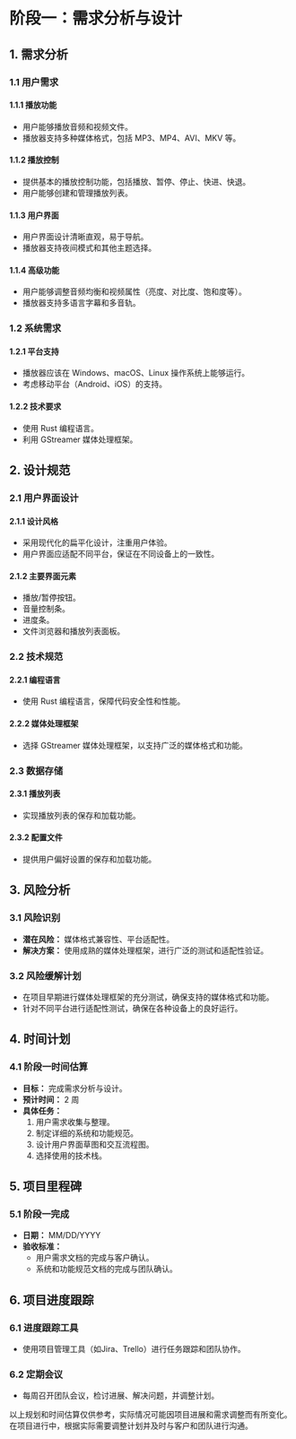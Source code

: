 # 阶段一：需求分析与设计

## 1. 需求分析

### 1.1 用户需求

#### 1.1.1 播放功能

- 用户能够播放音频和视频文件。
- 播放器支持多种媒体格式，包括 MP3、MP4、AVI、MKV 等。

#### 1.1.2 播放控制

- 提供基本的播放控制功能，包括播放、暂停、停止、快进、快退。
- 用户能够创建和管理播放列表。

#### 1.1.3 用户界面

- 用户界面设计清晰直观，易于导航。
- 播放器支持夜间模式和其他主题选择。

#### 1.1.4 高级功能

- 用户能够调整音频均衡和视频属性（亮度、对比度、饱和度等）。
- 播放器支持多语言字幕和多音轨。

### 1.2 系统需求

#### 1.2.1 平台支持

- 播放器应该在 Windows、macOS、Linux 操作系统上能够运行。
- 考虑移动平台（Android、iOS）的支持。

#### 1.2.2 技术要求

- 使用 Rust 编程语言。
- 利用 GStreamer 媒体处理框架。

## 2. 设计规范

### 2.1 用户界面设计

#### 2.1.1 设计风格

- 采用现代化的扁平化设计，注重用户体验。
- 用户界面应适配不同平台，保证在不同设备上的一致性。

#### 2.1.2 主要界面元素

- 播放/暂停按钮。
- 音量控制条。
- 进度条。
- 文件浏览器和播放列表面板。

### 2.2 技术规范

#### 2.2.1 编程语言

- 使用 Rust 编程语言，保障代码安全性和性能。

#### 2.2.2 媒体处理框架

- 选择 GStreamer 媒体处理框架，以支持广泛的媒体格式和功能。

### 2.3 数据存储

#### 2.3.1 播放列表

- 实现播放列表的保存和加载功能。

#### 2.3.2 配置文件

- 提供用户偏好设置的保存和加载功能。

## 3. 风险分析

### 3.1 风险识别

- **潜在风险：** 媒体格式兼容性、平台适配性。
- **解决方案：** 使用成熟的媒体处理框架，进行广泛的测试和适配性验证。

### 3.2 风险缓解计划

- 在项目早期进行媒体处理框架的充分测试，确保支持的媒体格式和功能。
- 针对不同平台进行适配性测试，确保在各种设备上的良好运行。

## 4. 时间计划

### 4.1 阶段一时间估算

- **目标：** 完成需求分析与设计。
- **预计时间：** 2 周
- **具体任务：**
  1. 用户需求收集与整理。
  2. 制定详细的系统和功能规范。
  3. 设计用户界面草图和交互流程图。
  4. 选择使用的技术栈。

## 5. 项目里程碑

### 5.1 阶段一完成

- **日期：** MM/DD/YYYY
- **验收标准：**
  - 用户需求文档的完成与客户确认。
  - 系统和功能规范文档的完成与团队确认。

## 6. 项目进度跟踪

### 6.1 进度跟踪工具

- 使用项目管理工具（如Jira、Trello）进行任务跟踪和团队协作。

### 6.2 定期会议

- 每周召开团队会议，检讨进展、解决问题，并调整计划。

以上规划和时间估算仅供参考，实际情况可能因项目进展和需求调整而有所变化。在项目进行中，根据实际需要调整计划并及时与客户和团队进行沟通。
